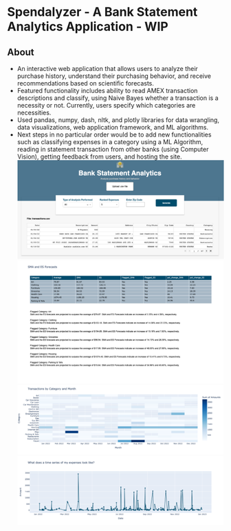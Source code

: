# Spendalyzer - A Bank Statement Analytics Application - WIP

## About
* An interactive web application that allows users to analyze their purchase history, understand their purchasing behavior, and receive recommendations based on scientific forecasts.<br>
* Featured functionality includes ability to read AMEX transaction descriptions and classify, using Naive Bayes whether a transaction is a necessity or not. Currently, users specify which categories are necessities.
* Used pandas, numpy, dash, nltk, and plotly libraries for data wrangling, data visualizations, web application framework, and ML algorithms.
* Next steps in no particular order would be to add new functionalities such as classifying expenses in a category using a ML Algorithm, reading in statement transaction from other banks (using Computer Vision), getting feedback from users, and hosting the site.
![Spendalyzer](/images/Spendalyzer.png)
![Recommendations](/images/SMA-and-ES-Forecasting.png)
![Spending Heatmap](/images/Heatmap-of-Transactions.png)
![Time Series of Spending](/images/time-series-transactions.png)
